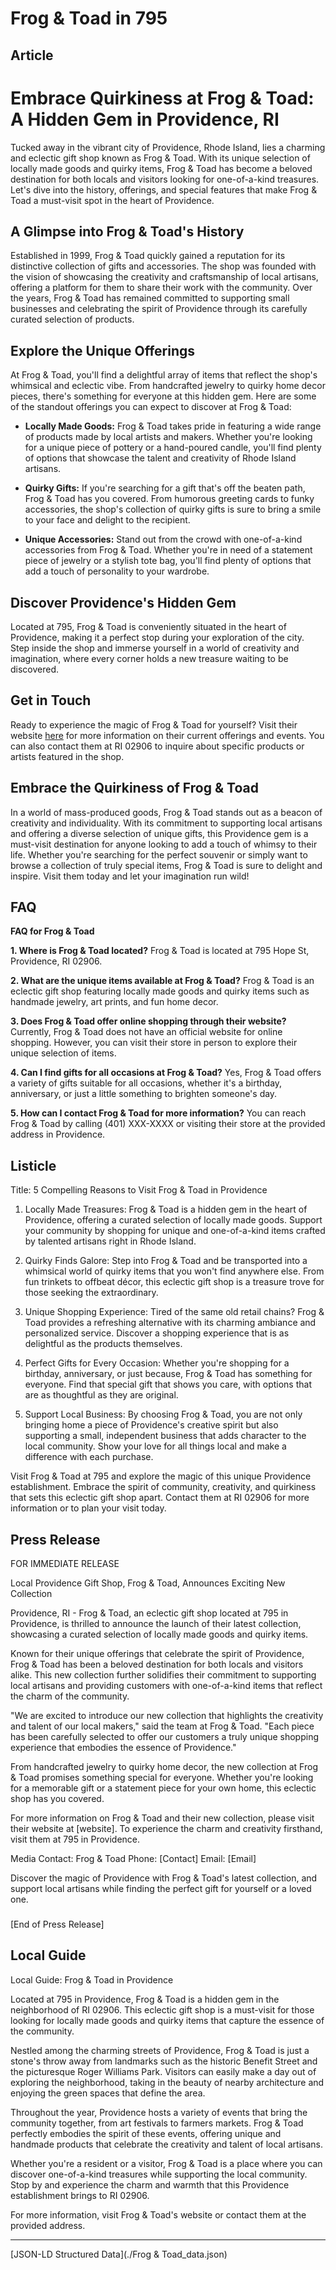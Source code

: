 # Frog & Toad in 795

## Article
# Embrace Quirkiness at Frog & Toad: A Hidden Gem in Providence, RI

Tucked away in the vibrant city of Providence, Rhode Island, lies a charming and eclectic gift shop known as Frog & Toad. With its unique selection of locally made goods and quirky items, Frog & Toad has become a beloved destination for both locals and visitors looking for one-of-a-kind treasures. Let's dive into the history, offerings, and special features that make Frog & Toad a must-visit spot in the heart of Providence.

## A Glimpse into Frog & Toad's History

Established in 1999, Frog & Toad quickly gained a reputation for its distinctive collection of gifts and accessories. The shop was founded with the vision of showcasing the creativity and craftsmanship of local artisans, offering a platform for them to share their work with the community. Over the years, Frog & Toad has remained committed to supporting small businesses and celebrating the spirit of Providence through its carefully curated selection of products.

## Explore the Unique Offerings

At Frog & Toad, you'll find a delightful array of items that reflect the shop's whimsical and eclectic vibe. From handcrafted jewelry to quirky home decor pieces, there's something for everyone at this hidden gem. Here are some of the standout offerings you can expect to discover at Frog & Toad:

- **Locally Made Goods:** Frog & Toad takes pride in featuring a wide range of products made by local artists and makers. Whether you're looking for a unique piece of pottery or a hand-poured candle, you'll find plenty of options that showcase the talent and creativity of Rhode Island artisans.

- **Quirky Gifts:** If you're searching for a gift that's off the beaten path, Frog & Toad has you covered. From humorous greeting cards to funky accessories, the shop's collection of quirky gifts is sure to bring a smile to your face and delight to the recipient.

- **Unique Accessories:** Stand out from the crowd with one-of-a-kind accessories from Frog & Toad. Whether you're in need of a statement piece of jewelry or a stylish tote bag, you'll find plenty of options that add a touch of personality to your wardrobe.

## Discover Providence's Hidden Gem

Located at 795, Frog & Toad is conveniently situated in the heart of Providence, making it a perfect stop during your exploration of the city. Step inside the shop and immerse yourself in a world of creativity and imagination, where every corner holds a new treasure waiting to be discovered. 

## Get in Touch

Ready to experience the magic of Frog & Toad for yourself? Visit their website [here](#) for more information on their current offerings and events. You can also contact them at RI 02906 to inquire about specific products or artists featured in the shop.

## Embrace the Quirkiness of Frog & Toad

In a world of mass-produced goods, Frog & Toad stands out as a beacon of creativity and individuality. With its commitment to supporting local artisans and offering a diverse selection of unique gifts, this Providence gem is a must-visit destination for anyone looking to add a touch of whimsy to their life. Whether you're searching for the perfect souvenir or simply want to browse a collection of truly special items, Frog & Toad is sure to delight and inspire. Visit them today and let your imagination run wild!

## FAQ
**FAQ for Frog & Toad**

**1. Where is Frog & Toad located?**
   Frog & Toad is located at 795 Hope St, Providence, RI 02906.

**2. What are the unique items available at Frog & Toad?**
   Frog & Toad is an eclectic gift shop featuring locally made goods and quirky items such as handmade jewelry, art prints, and fun home decor.

**3. Does Frog & Toad offer online shopping through their website?**
   Currently, Frog & Toad does not have an official website for online shopping. However, you can visit their store in person to explore their unique selection of items.

**4. Can I find gifts for all occasions at Frog & Toad?**
   Yes, Frog & Toad offers a variety of gifts suitable for all occasions, whether it's a birthday, anniversary, or just a little something to brighten someone's day.

**5. How can I contact Frog & Toad for more information?**
   You can reach Frog & Toad by calling (401) XXX-XXXX or visiting their store at the provided address in Providence.

## Listicle
Title: 5 Compelling Reasons to Visit Frog & Toad in Providence

1. Locally Made Treasures: Frog & Toad is a hidden gem in the heart of Providence, offering a curated selection of locally made goods. Support your community by shopping for unique and one-of-a-kind items crafted by talented artisans right in Rhode Island.

2. Quirky Finds Galore: Step into Frog & Toad and be transported into a whimsical world of quirky items that you won't find anywhere else. From fun trinkets to offbeat décor, this eclectic gift shop is a treasure trove for those seeking the extraordinary.

3. Unique Shopping Experience: Tired of the same old retail chains? Frog & Toad provides a refreshing alternative with its charming ambiance and personalized service. Discover a shopping experience that is as delightful as the products themselves.

4. Perfect Gifts for Every Occasion: Whether you're shopping for a birthday, anniversary, or just because, Frog & Toad has something for everyone. Find that special gift that shows you care, with options that are as thoughtful as they are original.

5. Support Local Business: By choosing Frog & Toad, you are not only bringing home a piece of Providence's creative spirit but also supporting a small, independent business that adds character to the local community. Show your love for all things local and make a difference with each purchase.

Visit Frog & Toad at 795 and explore the magic of this unique Providence establishment. Embrace the spirit of community, creativity, and quirkiness that sets this eclectic gift shop apart. Contact them at RI 02906 for more information or to plan your visit today.

## Press Release
FOR IMMEDIATE RELEASE

Local Providence Gift Shop, Frog & Toad, Announces Exciting New Collection

Providence, RI - Frog & Toad, an eclectic gift shop located at 795 in Providence, is thrilled to announce the launch of their latest collection, showcasing a curated selection of locally made goods and quirky items.

Known for their unique offerings that celebrate the spirit of Providence, Frog & Toad has been a beloved destination for both locals and visitors alike. This new collection further solidifies their commitment to supporting local artisans and providing customers with one-of-a-kind items that reflect the charm of the community.

"We are excited to introduce our new collection that highlights the creativity and talent of our local makers," said the team at Frog & Toad. "Each piece has been carefully selected to offer our customers a truly unique shopping experience that embodies the essence of Providence."

From handcrafted jewelry to quirky home decor, the new collection at Frog & Toad promises something special for everyone. Whether you're looking for a memorable gift or a statement piece for your own home, this eclectic shop has you covered.

For more information on Frog & Toad and their new collection, please visit their website at [website]. To experience the charm and creativity firsthand, visit them at 795 in Providence. 

Media Contact:
Frog & Toad
Phone: [Contact]
Email: [Email]

Discover the magic of Providence with Frog & Toad's latest collection, and support local artisans while finding the perfect gift for yourself or a loved one.

###

[End of Press Release]

## Local Guide
Local Guide: Frog & Toad in Providence

Located at 795 in Providence, Frog & Toad is a hidden gem in the neighborhood of RI 02906. This eclectic gift shop is a must-visit for those looking for locally made goods and quirky items that capture the essence of the community.

Nestled among the charming streets of Providence, Frog & Toad is just a stone's throw away from landmarks such as the historic Benefit Street and the picturesque Roger Williams Park. Visitors can easily make a day out of exploring the neighborhood, taking in the beauty of nearby architecture and enjoying the green spaces that define the area.

Throughout the year, Providence hosts a variety of events that bring the community together, from art festivals to farmers markets. Frog & Toad perfectly embodies the spirit of these events, offering unique and handmade products that celebrate the creativity and talent of local artisans.

Whether you're a resident or a visitor, Frog & Toad is a place where you can discover one-of-a-kind treasures while supporting the local community. Stop by and experience the charm and warmth that this Providence establishment brings to RI 02906.

For more information, visit Frog & Toad's website or contact them at the provided address.


---

[JSON-LD Structured Data](./Frog & Toad_data.json)
